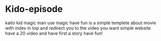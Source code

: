 # Kido-episode
kaito kid magic man use magic have fun
is a simple templete about movie with index in top and redirect you to the video you want
simple website have a 20 video and have first a story
have fun!
